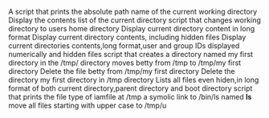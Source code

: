 A script that prints the absolute path name of the current working directory
Display the contents list of the current directory
script that changes working directory to users home directory
Display current directory content in long format
Display current directory contents, including hidden files
Display current directories contents,long format,user and group IDs displayed numerically and hidden files
script that creates a directory named my first directory in the /tmp/ directory
moves betty from /tmp to /tmp/my first directory
Delete the file betty from /tmp/my first directory
Delete the directory my first directory in /tmp directory
Lists all files even hiden,in long format of both current directory,parent directory and boot directory
script that prints the file type of iamfile at /tmp
a symolic link to /bin/ls named __ls__
move all files starting with upper case to /tmp/u
